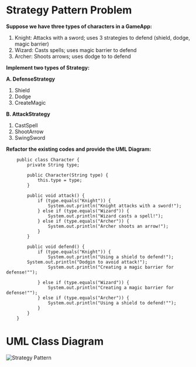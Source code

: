 # Strategy Pattern Problem

__Suppose we have three types of characters in a GameApp:__

1. Knight: Attacks with a sword; uses 3 strategies to defend (shield, dodge, magic barrier)
2. Wizard: Casts spells; uses magic barrier to defend
3. Archer: Shoots arrows; uses dodge to to defend

__Implement two types of Strategy:__

__A.  DefenseStrategy__
1. Shield
2. Dodge
3. CreateMagic

__B.  AttackStrategy__
1.  CastSpell
2.  ShootArrow
3.  SwingSword

__Refactor the existing codes and provide the UML Diagram:__

        public class Character {
            private String type;
        
            public Character(String type) {
                this.type = type;
            }
        
            public void attack() {
                if (type.equals("Knight")) {
                    System.out.println("Knight attacks with a sword!");
                } else if (type.equals("Wizard")) {
                    System.out.println("Wizard casts a spell!");
                } else if (type.equals("Archer")) {
                    System.out.println("Archer shoots an arrow!");
                }
            }
        
            public void defend() {
                if (type.equals("Knight")) {
                    System.out.println("Using a shield to defend!");
        	System.out.println("Dodgin to avoid attack!");
                    System.out.println("Creating a magic barrier for defense!"");		
        
                } else if (type.equals("Wizard")) {
                    System.out.println("Creating a magic barrier for defense!"");
                } else if (type.equals("Archer")) {
                    System.out.println("Using a shield to defend!"");
                }
            }
        }

# UML Class Diagram
![Strategy Pattern](https://github.com/JamesManalili/StrategyPatternLAB2/assets/142465145/5dbce764-f302-48c5-a253-6d42e61f43e5)




